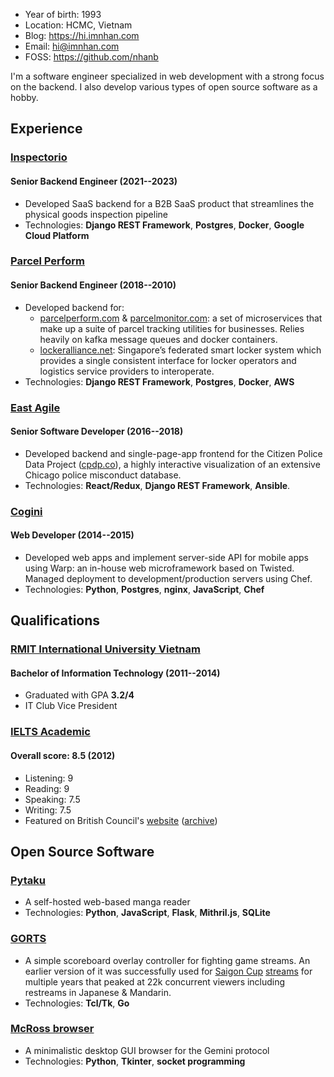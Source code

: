 - Year of birth: 1993
- Location: HCMC, Vietnam
- Blog: <https://hi.imnhan.com>
- Email: <hi@imnhan.com>
- FOSS: <https://github.com/nhanb>

I'm a software engineer specialized in web development with a strong focus on
the backend. I also develop various types of open source software as a hobby.

## Experience

### [Inspectorio][insp]

#### Senior Backend Engineer (2021--2023)

- Developed SaaS backend for a B2B SaaS product that streamlines the physical
  goods inspection pipeline
- Technologies: **Django REST Framework**, **Postgres**, **Docker**, **Google
  Cloud Platform**

### [Parcel Perform][pp]

#### Senior Backend Engineer (2018--2010)

- Developed backend for:
  + [parcelperform.com][pp] & [parcelmonitor.com][pm]: a set of microservices
    that make up a suite of parcel tracking utilities for businesses. Relies
    heavily on kafka message queues and docker containers.
  + [lockeralliance.net][la]: Singapore’s federated smart locker system which
    provides a single consistent interface for locker operators and logistics
    service providers to interoperate.
- Technologies: **Django REST Framework**, **Postgres**, **Docker**, **AWS**

### [East Agile][ea]

#### Senior Software Developer (2016--2018)

- Developed backend and single-page-app frontend for the Citizen Police Data
  Project ([cpdp.co][cpdp]), a highly interactive visualization of an extensive
  Chicago police misconduct database.
- Technologies: **React/Redux**, **Django REST Framework**, **Ansible**.

### [Cogini][cog]

#### Web Developer (2014--2015)

- Developed web apps and implement server-side API for mobile apps using Warp:
  an in-house web microframework based on Twisted. Managed deployment to
  development/production servers using Chef.
- Technologies: **Python**, **Postgres**, **nginx**, **JavaScript**, **Chef**


## Qualifications

### [RMIT International University Vietnam][rmit]

#### Bachelor of Information Technology (2011--2014)

- Graduated with GPA **3.2/4**
- IT Club Vice President

### [IELTS Academic][ielts]

#### Overall score: **8.5** (2012)

- Listening: 9
- Reading: 9
- Speaking: 7.5
- Writing: 7.5
- Featured on British Council's [website][bc] ([archive][bcm])

## Open Source Software

### [Pytaku][ptk]

- A self-hosted web-based manga reader
- Technologies: **Python**, **JavaScript**, **Flask**, **Mithril.js**,
  **SQLite**

### [GORTS][gorts]

- A simple scoreboard overlay controller for fighting game streams. An earlier
  version of it was successfully used for [Saigon Cup][sgc] [streams][sgcs] for
  multiple years that peaked at 22k concurrent viewers including restreams in
  Japanese & Mandarin.
- Technologies: **Tcl/Tk**, **Go**

### [McRoss browser][mcr]

- A minimalistic desktop GUI browser for the Gemini protocol
- Technologies: **Python**, **Tkinter**, **socket programming**

[insp]: https://inspectorio.com/
[pp]: https://www.parcelperform.com/
[pm]: https://www.parcelmonitor.com/
[la]: https://lockeralliance.net/
[ea]: https://www.eastagile.com/
[cpdp]: https://cpdp.co
[cog]: https://www.cogini.com/
[rmit]: https://www.rmit.edu.vn/
[ielts]: https://www.ielts.org/
[bc]: https://www.britishcouncil.vn/hoc-tieng-anh/ielts
[bcm]: https://web.archive.org/web/20230628172630/https://www.britishcouncil.vn/hoc-tieng-anh/ielts
[ptk]: https://github.com/nhanb/pytaku
[gorts]: https://github.com/nhanb/gorts
[sgc]: https://sgc19.saigonfgc.com/en/
[sgcs]: https://www.youtube.com/watch?v=9HwrXVi9Qa8&list=PLYSOEx17rT__sUi-xnf5PVrmtfd7IFi_l
[mcr]: https://sr.ht/~nhanb/mcross/
[more]: https://github.com/nhanb
